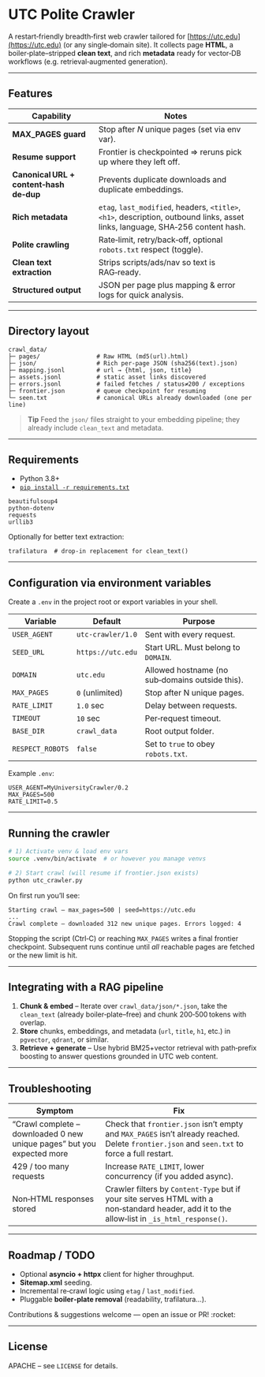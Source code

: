# UTC Polite Crawler

A restart‑friendly breadth‑first web crawler tailored for [https://utc.edu](https://utc.edu) (or any single‑domain site).
It collects page **HTML**, a boiler‑plate–stripped **clean text**, and rich **metadata** ready for vector‑DB
workflows (e.g. retrieval‑augmented generation).

---

## Features

| Capability                              | Notes                                                                                                                          |
| --------------------------------------- | ------------------------------------------------------------------------------------------------------------------------------ |
| **MAX\_PAGES guard**                    | Stop after *N* unique pages (set via env var).                                                                                 |
| **Resume support**                      | Frontier is checkpointed ⇒ reruns pick up where they left off.                                                                 |
| **Canonical URL + content‑hash de‑dup** | Prevents duplicate downloads and duplicate embeddings.                                                                         |
| **Rich metadata**                       | `etag`, `last_modified`, headers, `<title>`, `<h1>`, description, outbound links, asset links, language, SHA‑256 content hash. |
| **Polite crawling**                     | Rate‑limit, retry/back‑off, optional `robots.txt` respect (toggle).                                                            |
| **Clean text extraction**               | Strips scripts/ads/nav so text is RAG‑ready.                                                                                   |
| **Structured output**                   | JSON per page plus mapping & error logs for quick analysis.                                                                    |

---

## Directory layout

```
crawl_data/
├─ pages/                # Raw HTML (md5(url).html)
├─ json/                 # Rich per‑page JSON (sha256(text).json)
├─ mapping.jsonl         # url → {html, json, title}
├─ assets.jsonl          # static asset links discovered
├─ errors.jsonl          # failed fetches / status≠200 / exceptions
├─ frontier.json         # queue checkpoint for resuming
└─ seen.txt              # canonical URLs already downloaded (one per line)
```

> **Tip**
> Feed the `json/` files straight to your embedding pipeline; they already include `clean_text` and metadata.

---

## Requirements

* Python 3.8+
* [`pip install -r requirements.txt`](#requirements-txt)

```text
beautifulsoup4
python-dotenv
requests
urllib3
```

Optionally for better text extraction:

```text
trafilatura  # drop‑in replacement for clean_text()
```

---

## Configuration via environment variables

Create a `.env` in the project root or export variables in your shell.

| Variable         | Default           | Purpose                                         |
| ---------------- | ----------------- | ----------------------------------------------- |
| `USER_AGENT`     | `utc-crawler/1.0` | Sent with every request.                        |
| `SEED_URL`       | `https://utc.edu` | Start URL. Must belong to `DOMAIN`.             |
| `DOMAIN`         | `utc.edu`         | Allowed hostname (no sub‑domains outside this). |
| `MAX_PAGES`      | `0` (unlimited)   | Stop after N unique pages.                      |
| `RATE_LIMIT`     | `1.0` sec         | Delay between requests.                         |
| `TIMEOUT`        | `10` sec          | Per‑request timeout.                            |
| `BASE_DIR`       | `crawl_data`      | Root output folder.                             |
| `RESPECT_ROBOTS` | `false`           | Set to `true` to obey `robots.txt`.             |

Example `.env`:

```dotenv
USER_AGENT=MyUniversityCrawler/0.2
MAX_PAGES=500
RATE_LIMIT=0.5
```

---

## Running the crawler

```bash
# 1) Activate venv & load env vars
source .venv/bin/activate  # or however you manage venvs

# 2) Start crawl (will resume if frontier.json exists)
python utc_crawler.py
```

On first run you’ll see:

```
Starting crawl – max_pages=500 | seed=https://utc.edu
...
Crawl complete – downloaded 312 new unique pages. Errors logged: 4
```

Stopping the script (Ctrl‑C) or reaching `MAX_PAGES` writes a final frontier
checkpoint. Subsequent runs continue until *all* reachable pages are fetched or the
new limit is hit.

---

## Integrating with a RAG pipeline

1. **Chunk & embed** – Iterate over `crawl_data/json/*.json`, take the `clean_text`
   (already boiler‑plate–free) and chunk 200‑500 tokens with overlap.
2. **Store** chunks, embeddings, and metadata (`url`, `title`, `h1`, etc.) in
   `pgvector`, `qdrant`, or similar.
3. **Retrieve + generate** – Use hybrid BM25+vector retrieval with path‑prefix boosting
   to answer questions grounded in UTC web content.

---

## Troubleshooting

| Symptom                                                                | Fix                                                                                                                                           |
| ---------------------------------------------------------------------- | --------------------------------------------------------------------------------------------------------------------------------------------- |
| “Crawl complete – downloaded 0 new unique pages” but you expected more | Check that `frontier.json` isn’t empty and `MAX_PAGES` isn’t already reached. Delete `frontier.json` and `seen.txt` to force a full restart.  |
| 429 / too many requests                                                | Increase `RATE_LIMIT`, lower concurrency (if you added async).                                                                                |
| Non‑HTML responses stored                                              | Crawler filters by `Content‑Type` but if your site serves HTML with a non‑standard header, add it to the allow‑list in `_is_html_response()`. |

---

## Roadmap / TODO

* Optional **asyncio + httpx** client for higher throughput.
* **Sitemap.xml** seeding.
* Incremental re‑crawl logic using `etag` / `last_modified`.
* Pluggable **boiler‑plate removal** (readability, trafilatura…).

Contributions & suggestions welcome — open an issue or PR! \:rocket:

---

## License

APACHE – see `LICENSE` for details.
